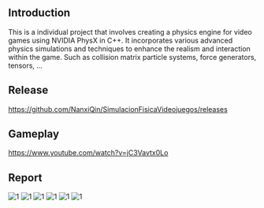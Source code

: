 ## Introduction
This is a individual project that involves creating a physics engine for video games using NVIDIA PhysX in C++. 
It incorporates various advanced physics simulations and techniques to enhance the realism and interaction within the game. Such as collision matrix particle systems, force generators, tensors, ...
## Release
https://github.com/NanxiQin/SimulacionFisicaVideojuegos/releases
## Gameplay
https://www.youtube.com/watch?v=jC3Vavtx0Lo
## Report
![1](/memory/FISICA_page-0001.jpg "1")
![1](/memory/FISICA_page-0002.jpg "1")
![1](/memory/FISICA_page-0003.jpg "1")
![1](/memory/FISICA_page-0004.jpg "1")
![1](/memory/FISICA_page-0005.jpg "1")
![1](/memory/FISICA_page-0006.jpg "1")
